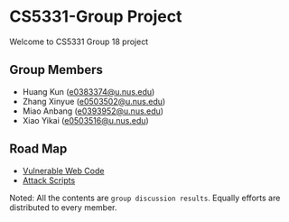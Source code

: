 # CS5331-Group Project

Welcome to CS5331 Group 18 project

## Group Members
- Huang Kun (e0383374@u.nus.edu)
- Zhang Xinyue (e0503502@u.nus.edu)
- Miao Anbang (e0393952@u.nus.edu)
- Xiao Yikai (e0503516@u.nus.edu)

## Road Map
- [Vulnerable Web Code](./redos/vulnerable/README.md)
- [Attack Scripts](./redos/attack/README.md)

Noted: All the contents are `group discussion results`. Equally efforts are distributed to every member.